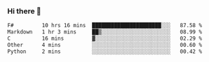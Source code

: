 ### Hi there 👋

<!--
**gustavkrist/gustavkrist** is a ✨ _special_ ✨ repository because its `README.md` (this file) appears on your GitHub profile.

Here are some ideas to get you started:

- 🔭 I’m currently working on ...
- 🌱 I’m currently learning ...
- 👯 I’m looking to collaborate on ...
- 🤔 I’m looking for help with ...
- 💬 Ask me about ...
- 📫 How to reach me: ...
- 😄 Pronouns: ...
- ⚡ Fun fact: ...
-->

<!--START_SECTION:waka-->

```txt
F#         10 hrs 16 mins  ██████████████████████░░░   87.58 %
Markdown   1 hr 3 mins     ██▒░░░░░░░░░░░░░░░░░░░░░░   08.99 %
C          16 mins         ▓░░░░░░░░░░░░░░░░░░░░░░░░   02.29 %
Other      4 mins          ░░░░░░░░░░░░░░░░░░░░░░░░░   00.60 %
Python     2 mins          ░░░░░░░░░░░░░░░░░░░░░░░░░   00.42 %
```

<!--END_SECTION:waka-->

